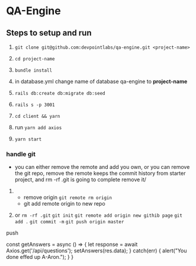 # QA-Engine

## Steps to setup and run

1. `git clone git@github.com:devpointlabs/qa-engine.git <project-name>`

2. `cd project-name`
3. `bundle install`
4. in database.yml change name of database qa-engine to **project-name**
5. `rails db:create db:migrate db:seed`
6. `rails s -p 3001`

7. `cd client && yarn`
8. run `yarn add axios`
9. `yarn start`

### handle git

- you can either remove the remote and add you own, or you can remove the git repo, remove the
  remote keeps the commit history from starter project, and rm -rf .git is going to complete remove
  it/

1.  - remove origin `git remote rm origin`
    - git add remote origin to new repo

2.  or
    `rm -rf .git`
    `git init`
    `git remote add origin new githib page`
    `git add .`
    `git commit -m`
    `git push origin master`

push

  const getAnswers = async () => {
    let response = await Axios.get('/api/questions');
    setAnswers(res.data);
  } catch(err) {
    alert("You done effed up A-Aron.");
    }
  }
